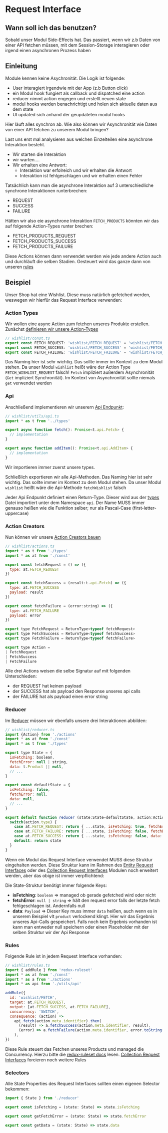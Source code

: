 # Request Interface

## Wann soll ich das benutzen?

Sobald unser Modul Side-Effects hat. Das passiert, wenn wir z.b Daten von einer API fetchen müssen, mit dem Session-Storage interagieren oder irgend einen asynchronen Prozess haben

## Einleitung

Module kennen keine Asychronität. Die Logik ist folgende:

- User interagiert irgendwie mit der App (z.b Button click)
- ein Modul hook fungiert als callback und dispatched eine action
- reducer nimmt action engegen und erstellt neuen state
- modul hooks werden benachrichtigt und holen sich aktuelle daten aus dem state
- UI updated sich anhand der geupdateten modul hooks

Hier läuft alles synchron ab. Wie also können wir Asynchronität wie Daten von einer API fetchen zu unserem Modul bringen?

Last uns erst mal analysieren aus welchen Einzelteilen eine asynchrone Interaktion besteht.

- Wir starten die Interaktion
- wir warten....
- Wir erhalten eine Antwort:
  - Interaktion war erfolreich und wir erhalten die Antwort
  - Interaktion ist fehlgeschlagen und wir erhalten einen Fehler

Tatsächlich kann man die asynchrone Interaktion auf 3 unterschiedliche synchrone Interaktionen runterbrechen:

- REQUEST
- SUCCESS
- FAILURE

Hätten wir also eie asynchrone Interaktion `FETCH_PRODUCTS` könnten wir das auf folgende Action-Types runter brechen:

- FETCH_PRODUCTS_REQUEST
- FETCH_PRODUCTS_SUCCESS
- FETCH_PRODUCTS_FAILURE

Diese Actions können dann verwendet werden wie jede andere Action auch und durchläuft die selben Stadien. Gesteuert wird das ganze dann von unseren [rules](./files/rules_ts.md)

## Beispiel

Unser Shop hat eine Wishlist. Diese muss natürlich gefetched werden, weswegen wir hierfür das Request Interface verwenden:

### Action Types

Wir wollen eine async Action zum fetchen unseres Produkte erstellen. Zunächst [definieren wir unsere Action-Types](./files/const_ts.md)

```javascript
// wishlist/const.ts
export const FETCH_REQUEST: 'wishlist/FETCH_REQUEST' = 'wishlist/FETCH_REQUEST'
export const FETCH_SUCCESS: 'wishlist/FETCH_SUCCESS' = 'wishlist/FETCH_SUCCESS'
export const FETCH_FAILURE: 'wishlist/FETCH_FAILURE' = 'wishlist/FETCH_FAILURE'
```

Das Naming hier ist sehr wichtig. Das sollte immer im Kontext zu dem Modul stehen. Da unser Modul `wishlist` heißt wäre der Action Type `FETCH_WISHLIST_REQUEST` falsch! `Fetch` impliziert außerdem Asynchronität (`Get` impliziert Synchronität). Im Kontext von Asynchronität sollte niemals `get` verwendet werden

### Api

Anschließend implementieren wir unserern [Api Endpunkt](./files/utils_api_ts.md):

```javascript
// wishlist/utils/api.ts
import * as t from '../types'

export async function fetch(): Promise<t.api.Fetch> {
  // implementation
}

export async function addItem(): Promise<t.api.AddItem> {
  // implementation
}
```

Wir importieren immer zuerst unsere types.

Schließlich exportieren wir alle Api-Methoden. Das Naming hier ist sehr wichtig. Das sollte immer im Kontext zu dem Modul stehen. Da unser Modul `wishlist` heißt wäre die Api-Methode `fetchWishlist` falsch

Jeder Api Endpunkt definiert einen Return-Type. Dieser wird aus der [types](../files/types_ts.md) Datei importiert unter dem Namespace `api`. Der Name MUSS immer genauso heißen wie die Funktion selber; nur als Pascal-Case (first-letter-uppercase)

### Action Creators

Nun können wir unsere [Action Creators bauen](./files/actions_ts.md)

```javascript
// wishlist/actions.ts
import * as t from './types'
import * as at from './const'

export const fetchRequest = () => ({
  type: at.FETCH_REQUEST
})

export const fetchSuccess = (result:t.api.Fetch) => ({
  type: at.FETCH_SUCCESS
  payload: result
})

export const fetchFailure = (error:string) => ({
  type: at.FETCH_FAILURE
  payload: error
})

export type FetchRequest = ReturnType<typeof fetchRequest>
export type FetchSuccess = ReturnType<typeof fetchSuccess>
export type FetchFailure = ReturnType<typeof fetchFailure>

export type Action =
| FetchRequest
| FetchSuccess
| FetchFailure
```

Alle drei Actions weisen die selbe Signatur auf mit folgenden Unterschieden:

- der REQUEST hat keinen payload
- der SUCCESS hat als payload den Response unseres api calls
- der FAILURE hat als payload einen error string

### Reducer

Im [Reducer](./files/reducer_ts.md) müssen wir ebenfalls unsere drei Interaktionen abbilden:

```javascript
// wishlist/reducer.ts
import {Action} from './actions'
import * as at from './const'
import * as t from './types'

export type State = {
  isFetching: boolean,
  fetchError: null | string,
  data: t.Product || null,
  // ...
}

export const defaultState = {
  isFetching: false,
  fetchError: null,
  data: null,
  // ...
}

export default function reducer (state:State=defaultState, action:Action):State {
  switch(action.type) {
    case at.FETCH_REQUEST: return { ...state, isFetching: true, fetchError: null }
    case at.FETCH_FAILURE: return { ...state, isFetching: false, fetchError: action.payload }
    case at.FETCH_SUCCESS: return { ...state, isFetching: false, data: action.payload }
    default: return state
  }
}
```

Wenn ein Modul das Request Interface verwendet MUSS diese Struktur eingehalten werden. Diese Struktur kann im Rahmen des [Entity Request Interfaces](./entity_request.md) oder des [Collection Request Interfaces](./collection_request.md) Modulen noch erweitert werden, aber das obige ist immer verpflichtend:

Die State-Struktur benötigt immer folgende Keys:

- **isFetching**: `boolean` => managed ob gerade gefetched wird oder nicht
- **fetchError**: `null | string` => hält den request error falls der letzte fetch fehlgeschlagen ist. Andernfalls null
- **data**: `Payload` => Dieser Key muss immer `data` heißen, auch wenn es in unserem Beispiel vlt `product` verlockend klingt. Hier wir das Ergebnis unseres Api-Calls gespeichert. Falls noch kein Ergebnis vorhanden ist kann man entweder null speichern oder einen Placeholder mit der selben Struktur wir der Api Response

### Rules

Folgende Rule ist in jedem Request Interface vorhanden:

```javascript
// wishlist/rules.ts
import { addRule } from 'redux-ruleset'
import * as at from './const'
import * as a from './actions'
import * as api from './utils/api'

addRule({
  id: 'wishlist/FETCH',
  target: at.FETCH_REQUEST,
  output: [at.FETCH_SUCCESS, at.FETCH_FAILURE],
  concurrency: 'SWITCH',
  consequence: (action) =>
    api.fetch(action.meta.identifier).then(
      (result) => a.fetchSuccess(action.meta.identifier, result),
      (error) => a.fetchFailure(action.meta.identifier, error.toString())
    ),
})
```

Diese Rule steuert das Fetchen unseres Products und managed die Concurrency. Hierzu bitte die [redux-ruleset docs](https://redux-ruleset.netlify.com/) lesen. [Collection Request Interfaces](./collection_request.ts) forcieren noch weitere Rules

### Selectors

Alle State Properties des Request Interfaces sollten einen eigenen Selector bekommen:

```javascript
import { State } from './reducer'

export const isFetching = (state: State) => state.isFetching

export const getFetchError = (state: State) => state.fetchError

export const getData = (state: State) => state.data
```
